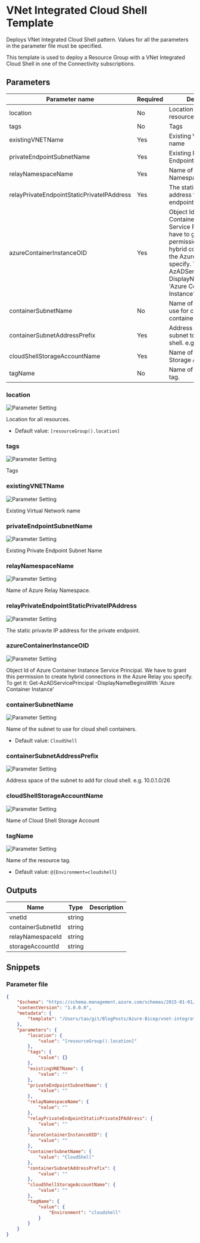 # VNet Integrated Cloud Shell Template

Deploys VNet Integrated Cloud Shell pattern. Values for all the parameters in the parameter file must be specified.

This template is used to deploy a Resource Group with a VNet Integrated Cloud Shell in one of the Connectivity subscriptions.

## Parameters

Parameter name | Required | Description
-------------- | -------- | -----------
location       | No       | Location for all resources.
tags           | No       | Tags
existingVNETName | Yes      | Existing Virtual Network name
privateEndpointSubnetName | Yes      | Existing Private Endpoint Subnet Name
relayNamespaceName | Yes      | Name of Azure Relay Namespace.
relayPrivateEndpointStaticPrivateIPAddress | Yes      | The static privavte IP address for the private endpoint.
azureContainerInstanceOID | Yes      | Object Id of Azure Container Instance Service Principal. We have to grant this permission to create hybrid connections in the Azure Relay you specify. To get it: Get-AzADServicePrincipal -DisplayNameBeginsWith 'Azure Container Instance'
containerSubnetName | No       | Name of the subnet to use for cloud shell containers.
containerSubnetAddressPrefix | Yes      | Address space of the subnet to add for cloud shell. e.g. 10.0.1.0/26
cloudShellStorageAccountName | Yes      | Name of Cloud Shell Storage Account
tagName        | No       | Name of the resource tag.

### location

![Parameter Setting](https://img.shields.io/badge/parameter-optional-green?style=flat-square)

Location for all resources.

- Default value: `[resourceGroup().location]`

### tags

![Parameter Setting](https://img.shields.io/badge/parameter-optional-green?style=flat-square)

Tags

### existingVNETName

![Parameter Setting](https://img.shields.io/badge/parameter-required-orange?style=flat-square)

Existing Virtual Network name

### privateEndpointSubnetName

![Parameter Setting](https://img.shields.io/badge/parameter-required-orange?style=flat-square)

Existing Private Endpoint Subnet Name

### relayNamespaceName

![Parameter Setting](https://img.shields.io/badge/parameter-required-orange?style=flat-square)

Name of Azure Relay Namespace.

### relayPrivateEndpointStaticPrivateIPAddress

![Parameter Setting](https://img.shields.io/badge/parameter-required-orange?style=flat-square)

The static privavte IP address for the private endpoint.

### azureContainerInstanceOID

![Parameter Setting](https://img.shields.io/badge/parameter-required-orange?style=flat-square)

Object Id of Azure Container Instance Service Principal. We have to grant this permission to create hybrid connections in the Azure Relay you specify. To get it: Get-AzADServicePrincipal -DisplayNameBeginsWith 'Azure Container Instance'

### containerSubnetName

![Parameter Setting](https://img.shields.io/badge/parameter-optional-green?style=flat-square)

Name of the subnet to use for cloud shell containers.

- Default value: `CloudShell`

### containerSubnetAddressPrefix

![Parameter Setting](https://img.shields.io/badge/parameter-required-orange?style=flat-square)

Address space of the subnet to add for cloud shell. e.g. 10.0.1.0/26

### cloudShellStorageAccountName

![Parameter Setting](https://img.shields.io/badge/parameter-required-orange?style=flat-square)

Name of Cloud Shell Storage Account

### tagName

![Parameter Setting](https://img.shields.io/badge/parameter-optional-green?style=flat-square)

Name of the resource tag.

- Default value: `@{Environment=cloudshell}`

## Outputs

Name | Type | Description
---- | ---- | -----------
vnetId | string |
containerSubnetId | string |
relayNamespaceId | string |
storageAccountId | string |

## Snippets

### Parameter file

```json
{
    "$schema": "https://schema.management.azure.com/schemas/2015-01-01/deploymentParameters.json#",
    "contentVersion": "1.0.0.0",
    "metadata": {
        "template": "/Users/tao/git/BlogPosts/Azure-Bicep/vnet-integrated-cloud-shell/main.json"
    },
    "parameters": {
        "location": {
            "value": "[resourceGroup().location]"
        },
        "tags": {
            "value": {}
        },
        "existingVNETName": {
            "value": ""
        },
        "privateEndpointSubnetName": {
            "value": ""
        },
        "relayNamespaceName": {
            "value": ""
        },
        "relayPrivateEndpointStaticPrivateIPAddress": {
            "value": ""
        },
        "azureContainerInstanceOID": {
            "value": ""
        },
        "containerSubnetName": {
            "value": "CloudShell"
        },
        "containerSubnetAddressPrefix": {
            "value": ""
        },
        "cloudShellStorageAccountName": {
            "value": ""
        },
        "tagName": {
            "value": {
                "Environment": "cloudshell"
            }
        }
    }
}
```
